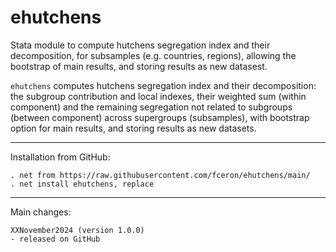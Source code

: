 # ehutchens
Stata module to compute hutchens segregation index and their decomposition, for subsamples (e.g. countries, regions), allowing the bootstrap of main results, and storing results as new datasest. 

`ehutchens`  computes hutchens segregation index and their decomposition: the subgroup contribution and local 
indexes, their weighted sum (within component) and the remaining segregation not related to subgroups (between component) across supergroups (subsamples), with bootstrap option for main results, and storing results as new datasets.


---

Installation from GitHub:

    . net from https://raw.githubusercontent.com/fceron/ehutchens/main/
    . net install ehutchens, replace


---

Main changes:

    XXNovember2024 (version 1.0.0)
    - released on GitHub
